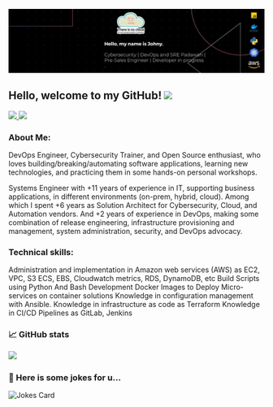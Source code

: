 ![](https://raw.githubusercontent.com/xjohnyknox/xjohnyknox/main/banner.jpeg)

## Hello, welcome to my GitHub! <img src="https://raw.githubusercontent.com/zluvsand/zluvsand/master/wave.gif" width="25px">

<a href="https://www.linkedin.com/in/xjohnyx/">
    <img src="https://img.shields.io/badge/LINKEDIN-12100E?logo=linkedin&color=282A36&logoColor=white" />
</a>
<a href="https://xjohnyx.me">
    <img src="https://img.shields.io/badge/WEBSITE-12100E?logo=html5&color=fe6e95&logoColor=white" />
</a>

### About Me:
DevOps Engineer, Cybersecurity Trainer, and Open Source enthusiast, who loves building/breaking/automating software applications, learning new technologies, and practicing them in some hands-on personal workshops.

Systems Engineer with +11 years of experience in IT, supporting business applications, in different environments (on-prem, hybrid, cloud). Among which I spent +6 years as Solution Architect for Cybersecurity, Cloud, and Automation vendors. And +2 years of experience in DevOps, making some combination of release engineering, infrastructure provisioning and management, system administration, security, and DevOps advocacy. 

### Technical skills:

Administration and implementation in Amazon web services (AWS) as EC2, VPC, S3 ECS, EBS, Cloudwatch metrics, RDS, DynamoDB, etc
Build Scripts using Python And Bash
Development Docker Images to Deploy Micro-services on container solutions
Knowledge in configuration management with Ansible.
Knowledge in infrastructure as code as Terraform
Knowledge in CI/CD Pipelines as GitLab, Jenkins


### 📈 GitHub stats
<p><img src="https://github-readme-streak-stats.herokuapp.com/?user=xjohnyknox&theme=dracula"/></p>

### 🙊 Here is some jokes for u...
![Jokes Card](https://readme-jokes.vercel.app/api?theme=dracula)

<!-- <img src="https://media.giphy.com/media/Cmr1OMJ2FN0B2/source.gif" width="280" height="auto" /></a> -->
